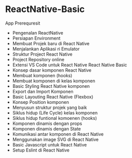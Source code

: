 # ReactNative-Basic
App Prerequresit
- Pengenalan ReactNative
- Persiapan Environment
- Membuat Projek baru di React Native
- Menjalankan Aplikasi ri Emulator
- Struktur Project React Native
- Project Repository online
- Extensi VS Code untuk React Native
React Native Basic
- Konsep dasar komponen React Native
- Membuat komponen (hooks)
- Membuat komponen di kelas komponen
- Basic Styling React Native komponen
- Export dan Import Komponen
- Basic Layouting React Native (Flexbox)
- Konsep Position komponen
- Menyusun struktur projek yang baik
- Siklus hidup (Life Cycle) kelas komponen
- Siklus hidup funtional komoenen (hooks)
- Komponen dinamis dengan props
- Komponen dinamis dengan State
- Komunikasi antar komponen di React Native
- Menggunakan image SVG di React Native
- Basic Javascript untuk React Native
- Setup Eslint di React Native
